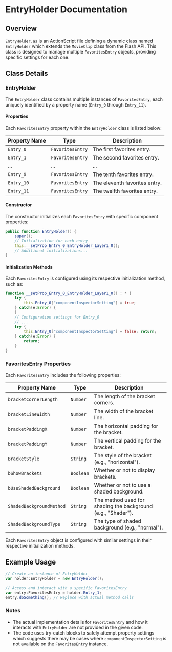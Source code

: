 # EntryHolder Documentation

## Overview
`EntryHolder.as` is an ActionScript file defining a dynamic class named `EntryHolder` which extends the `MovieClip` class from the Flash API.
This class is designed to manage multiple `FavoritesEntry` objects, providing specific settings for each one.

## Class Details

### **EntryHolder**

The `EntryHolder` class contains multiple instances of `FavoritesEntry`, each uniquely identified by a property name (`Entry_0` through `Entry_11`).

#### Properties

Each `FavoritesEntry` property within the `EntryHolder` class is listed below:

| Property Name | Type            | Description                          |
|---------------|-----------------|--------------------------------------|
| `Entry_0`     | `FavoritesEntry`| The first favorites entry.           |
| `Entry_1`     | `FavoritesEntry`| The second favorites entry.          |
| ...           | ...             | ...                                  |
| `Entry_9`     | `FavoritesEntry`| The tenth favorites entry.           |
| `Entry_10`    | `FavoritesEntry`| The eleventh favorites entry.        |
| `Entry_11`    | `FavoritesEntry`| The twelfth favorites entry.         |

#### Constructor

The constructor initializes each `FavoritesEntry` with specific component properties:

```actionscript
public function EntryHolder() {
    super();
    // Initialization for each entry
    this.__setProp_Entry_0_EntryHolder_Layer1_0();
    // Additional initializations...
}
```

#### Initialization Methods

Each `FavoritesEntry` is configured using its respective initialization method, such as:

```actionscript
function __setProp_Entry_0_EntryHolder_Layer1_0() : * {
    try {
        this.Entry_0["componentInspectorSetting"] = true;
    } catch(e:Error) {
    }
    // Configuration settings for Entry_0
    // ...
    try {
        this.Entry_0["componentInspectorSetting"] = false; return;
    } catch(e:Error) {
        return;
    }
}
```

### **FavoritesEntry Properties**

Each `FavoritesEntry` includes the following properties:

| Property Name             | Type    | Description                                                 |
|---------------------------|---------|-------------------------------------------------------------|
| `bracketCornerLength`     | `Number`| The length of the bracket corners.                          |
| `bracketLineWidth`        | `Number`| The width of the bracket line.                              |
| `bracketPaddingX`         | `Number`| The horizontal padding for the bracket.                     |
| `bracketPaddingY`         | `Number`| The vertical padding for the bracket.                       |
| `BracketStyle`            | `String`| The style of the bracket (e.g., "horizontal").              |
| `bShowBrackets`           | `Boolean`| Whether or not to display brackets.                         |
| `bUseShadedBackground`    | `Boolean`| Whether or not to use a shaded background.                  |
| `ShadedBackgroundMethod`  | `String`| The method used for shading the background (e.g., "Shader").|
| `ShadedBackgroundType`    | `String`| The type of shaded background (e.g., "normal").             |

Each `FavoritesEntry` object is configured with similar settings in their respective initialization methods.

## Example Usage

```actionscript
// Create an instance of EntryHolder
var holder:EntryHolder = new EntryHolder();

// Access and interact with a specific FavoritesEntry
var entry:FavoritesEntry = holder.Entry_1;
entry.doSomething(); // Replace with actual method calls
```

### Notes
- The actual implementation details for `FavoritesEntry` and how it interacts with `EntryHolder` are not provided in the given code.
- The code uses try-catch blocks to safely attempt property settings which suggests there may be cases where `componentInspectorSetting` is not available on the `FavoritesEntry` instance.
